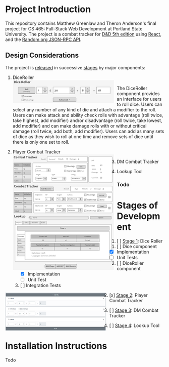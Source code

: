 # Project Introduction
This repository contains Matthew Greenlaw and Theron Anderson's final project for CS 465: Full-Stack Web Development at Portland State University. The project is a combat tracker for [D&D 5th edition](https://en.wikipedia.org/wiki/Editions_of_Dungeons_%26_Dragons#Dungeons_&_Dragons_5th_edition) using [React](https://reactjs.org/), and the [Random.org JSON-RPC API](https://api.random.org/json-rpc/2). 

## Design Considerations
The project is [released](https://github.com/MatthewGreenlaw/5eCombatTracker/releases) in successive [stages](#stages-of-development) by major components:
1. DiceRoller  
<img src="ReadmePictures/DiceRoller_wireframe.png"
     alt="Wireframe for DiceRoller component"
     style="float: left; margin-right: 10px; max-width: 320px;" />  
The DiceRoller component provides an interface for users to roll dice. Users can select any number of any kind of die and attach a modifier to the roll. Users can make attack and ability check rolls with advantage (roll twice, take highest, add modifier) and/or disadvantage (roll twice, take lowest, add modifier) and can make damage rolls with or without critical damage (roll twice, add both, add modifier). Users can add as many sets of dice as they wish to roll at one time and remove sets of dice until there is only one set to roll.  

2. Player Combat Tracker  
<img src="ReadmePictures/PlayerCombatTracker_wireframe.png"
     alt="Wireframe for PlayerCombatTracker component"
     style="float: left; margin-right: 10px; max-width: 320px;" />  

3. DM Combat Tracker  
<img src="ReadmePictures/DMCombatTracker_wireframe.png"
     alt="Wireframe for DMCombatTracker component"
     style="float: left; margin-right: 10px; max-width: 320px;" />  

4. Lookup Tool  
<img src="ReadmePictures/LookupTool_wireframe.png"
     alt="Wireframe for /LookupTool component"
     style="float: left; margin-right: 10px; max-width: 320px;" />  

### Todo


# Stages of Development
1. [ ] [Stage 1](https://github.com/MatthewGreenlaw/5eCombatTracker/releases/tag/Stage-1): Dice Roller
   1. [ ] Dice component
      * [x] Implementation
      * [ ] Unit Tests
   2. [ ] DiceRoller component
      * [x] Implementation
      * [ ] Unit Test
   3. [ ] Integration Tests

<img src="ReadmePictures/DiceRoller_completed.png"
     alt="Completed DiceRoller component"
     style="float: left; margin-right: 10px; max-width: 320px;" />

2. [x] [Stage 2](https://github.com/MatthewGreenlaw/5eCombatTracker/releases/tag/Stage-2): Player Combat Tracker



3. [ ] [Stage 3](https://github.com/MatthewGreenlaw/5eCombatTracker/releases/tag/Stage-3): DM Combat Tracker


4. [ ] [Stage 4](https://github.com/MatthewGreenlaw/5eCombatTracker/releases/tag/Stage-4): Lookup Tool


# Installation Instructions

Todo